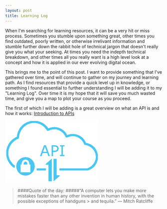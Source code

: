```yaml
---
layout: post
title: Learning Log
---
```



When I'm searching for learning resources, it can be a very hit or miss process. Sometimes you stumble upon something great, other times you find outdated, poorly written, or otherwise irrelivant information and stumble further down the rabbit hole of technical jargon that doesn't really give you what your seeking. At times you need the indepth technical breakdown, and other times all you really want is a high level look at a concept and how it is applied in our ever evolving digital ocean.

This brings me to the point of this post. I want to provide something that I've gathered over time, and will continue to gather on my journey and learning path. As I find resources that provide a quick level up in knowledge, or something I found essential to further understanding I will be adding it to my "Learning Log". Over time it is my hope that it will save you much wasted time, and give you a map to plot your course as you proceed. 

The first of which I will be adding is a great overview on what an API is and how it works: [Introduction to APIs](https://zapier.com/learn/apis/ "Intro to APIs")

![API](/images/api.png)

> ####Quote of the day:
> #####“A computer lets you make more mistakes faster than any other invention in human history, with the possible exceptions of handguns > and tequila.” — Mitch Ratcliffe

